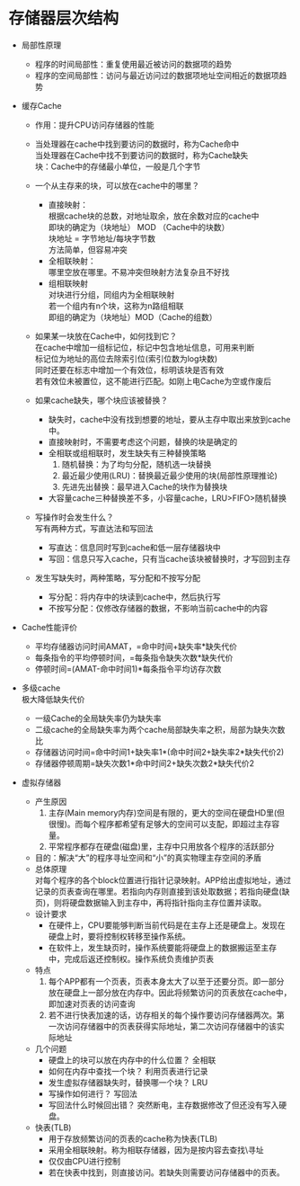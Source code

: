 # 存储器层次结构

* 局部性原理

    * 程序的时间局部性：重复使用最近被访问的数据项的趋势
    * 程序的空间局部性：访问与最近访问过的数据项地址空间相近的数据项趋势

* 缓存Cache

    * 作用：提升CPU访问存储器的性能
    * 当处理器在cache中找到要访问的数据时，称为Cache命中  
    当处理器在Cache中找不到要访问的数据时，称为Cache缺失  
    块：Cache中的存储最小单位，一般是几个字节  
    * 一个从主存来的块，可以放在cache中的哪里？

        * 直接映射：  
        根据cache块的总数，对地址取余，放在余数对应的cache中  
        即块的确定为（块地址） MOD （Cache中的块数）  
        块地址 = 字节地址/每块字节数  
        方法简单，但容易冲突
        * 全相联映射：  
        哪里空放在哪里。不易冲突但映射方法复杂且不好找
        * 组相联映射  
        对块进行分组，同组内为全相联映射  
        若一个组内有n个块，这称为n路组相联   
        即组的确定为（块地址）MOD（Cache的组数）  
    * 如果某一块放在Cache中，如何找到它？  
    在cache中增加一组标记位，标记中包含地址信息，可用来判断  
    标记位为地址的高位去除索引位(索引位数为log块数)  
    同时还要在标志中增加一个有效位，标明该块是否有效  
    若有效位未被置位，这不能进行匹配。如刚上电Cache为空或作废后  

    * 如果cache缺失，哪个块应该被替换？  
        * 缺失时，cache中没有找到想要的地址，要从主存中取出来放到cache中。
        * 直接映射时，不需要考虑这个问题，替换的块是确定的
        * 全相联或组相联时，发生缺失有三种替换策略
          1. 随机替换：为了均匀分配，随机选一块替换
          2. 最近最少使用(LRU)：替换最近最少使用的块(局部性原理推论)
          3. 先进先出替换：最早进入Cache的块作为替换块
        * 大容量cache三种替换差不多，小容量cache，LRU>FIFO>随机替换
    * 写操作时会发生什么？  
    写有两种方式，写直达法和写回法  
      * 写直达：信息同时写到cache和低一层存储器块中
      * 写回：信息只写入cache，只有当cache该块被替换时，才写回到主存
    * 发生写缺失时，两种策略，写分配和不按写分配
        * 写分配：将内存中的块读到cache中，然后执行写
        * 不按写分配：仅修改存储器的数据，不影响当前cache中的内容

* Cache性能评价  
    * 平均存储器访问时间AMAT，=命中时间+缺失率*缺失代价
    * 每条指令的平均停顿时间，=每条指令缺失次数*缺失代价
    * 停顿时间=(AMAT-命中时间1)*每条指令平均访存次数

* 多级cache  
极大降低缺失代价
  * 一级Cache的全局缺失率仍为缺失率
  * 二级cache的全局缺失率为两个cache局部缺失率之积，局部为缺失次数比
  * 存储器访问时间=命中时间1+缺失率1*(命中时间2+缺失率2*缺失代价2)
  * 存储器停顿周期=缺失次数1*命中时间2+缺失次数2\*缺失代价2


* 虚拟存储器
    * 产生原因
        1. 主存(Main memory内存)空间是有限的，更大的空间在硬盘HD里(但很慢)。而每个程序都希望有足够大的空间可以支配，即超过主存容量。
        2. 平常程序都存在硬盘(磁盘)里，主存中只用放各个程序的活跃部分
    * 目的：解决“大”的程序寻址空间和“小”的真实物理主存空间的矛盾
    * 总体原理  
    对每个程序的各个block位置进行指针记录映射。APP给出虚拟地址，通过记录的页表查询在哪里。若指向内存则直接到该处取数据；若指向硬盘(缺页)，则将硬盘数据输入到主存中，再将指针指向主存位置并读取。
    * 设计要求
        * 在硬件上，CPU要能够判断当前代码是在主存上还是硬盘上。发现在硬盘上时，要将控制权转移至操作系统。
        * 在软件上，发生缺页时，操作系统要能将硬盘上的数据搬运至主存中，完成后返还控制权。操作系统负责维护页表
    * 特点
        1. 每个APP都有一个页表，页表本身太大了以至于还要分页。即一部分放在硬盘上一部分放在内存中。因此将频繁访问的页表放在cache中，即加速对页表的访问查询
        2. 若不进行快表加速的话，访存相关的每个操作要访问存储器两次。第一次访问存储器中的页表获得实际地址，第二次访问存储器中的该实际地址
    * 几个问题
        * 硬盘上的块可以放在内存中的什么位置？   全相联
        * 如何在内存中查找一个块？  利用页表进行记录
        * 发生虚拟存储器缺失时，替换哪一个块？ LRU
        * 写操作如何进行？ 写回法
        * 写回法什么时候回出错？ 突然断电，主存数据修改了但还没有写入硬盘。
    * 快表(TLB)
        * 用于存放频繁访问的页表的cache称为快表(TLB)
        * 采用全相联映射。称为相联存储器，因为是按内容去查找\寻址
        * 仅仅由CPU进行控制
        * 若在快表中找到，则直接访问。若缺失则需要访问存储器中的页表。


